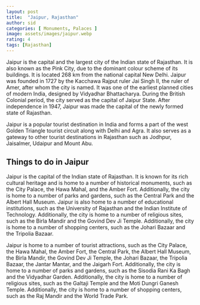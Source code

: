 ```yaml
---
layout: post
title:  "Jaipur, Rajasthan"
author: sid
categories: [ Monuments, Palaces ]
image: assets/images/jaipur.webp
rating: 4
tags: [Rajasthan]
---
```

Jaipur is the capital and the largest city of the Indian state of Rajasthan. It is also known as the Pink City, due to the dominant colour scheme of its buildings. It is located 268 km from the national capital New Delhi. Jaipur was founded in 1727 by the Kacchawa Rajput ruler Jai Singh II, the ruler of Amer, after whom the city is named. It was one of the earliest planned cities of modern India, designed by Vidyadhar Bhattacharya. During the British Colonial period, the city served as the capital of Jaipur State. After independence in 1947, Jaipur was made the capital of the newly formed state of Rajasthan.

Jaipur is a popular tourist destination in India and forms a part of the west Golden Triangle tourist circuit along with Delhi and Agra. It also serves as a gateway to other tourist destinations in Rajasthan such as Jodhpur, Jaisalmer, Udaipur and Mount Abu. 

<h2>Things to do in Jaipur</h2>

Jaipur is the capital of the Indian state of Rajasthan. It is known for its rich cultural heritage and is home to a number of historical monuments, such as the City Palace, the Hawa Mahal, and the Amber Fort. Additionally, the city is home to a number of parks and gardens, such as the Central Park and the Albert Hall Museum. Jaipur is also home to a number of educational institutions, such as the University of Rajasthan and the Indian Institute of Technology. Additionally, the city is home to a number of religious sites, such as the Birla Mandir and the Govind Dev Ji Temple. Additionally, the city is home to a number of shopping centers, such as the Johari Bazaar and the Tripolia Bazaar.

Jaipur is home to a number of tourist attractions, such as the City Palace, the Hawa Mahal, the Amber Fort, the Central Park, the Albert Hall Museum, the Birla Mandir, the Govind Dev Ji Temple, the Johari Bazaar, the Tripolia Bazaar, the Jantar Mantar, and the Jaigarh Fort. Additionally, the city is home to a number of parks and gardens, such as the Sisodia Rani Ka Bagh and the Vidyadhar Garden. Additionally, the city is home to a number of religious sites, such as the Galtaji Temple and the Moti Dungri Ganesh Temple. Additionally, the city is home to a number of shopping centers, such as the Raj Mandir and the World Trade Park.


<div class="pa-carousel-widget" style="width:100%; height:480px; display:none;"
  data-link="https://traveltriangle.com/blog/things-to-do-in-jaipur/"
  data-title="Jaipur, Rajasthan"
  data-description="Palaces and monuments captured in Jaipur"
  data-delay="3">
  <object data="https://lh3.googleusercontent.com/-LPfV-xPU40nGgxECpl7G3fkajKcZfw2RpT0wdRWv6QRdX7aTg3NHoudMFYZP5SL63fQ1XtKFRThL6ISje908Ff4CgtnYCwI3_6BJc2khQsv8AxFmq0RLcILt_uT5Kmtt3epf62UhYA=w960-rw-h720"></object>
  <object data="https://lh3.googleusercontent.com/L_K4VwZoGMbDD0afLph_JThjZ0lCpZYDc3W0kObggB6Os-QEmAb0aTTSoydaioDmbiu7NujDS_xcwwqBR_WFjQW5kJjTJsWfzkW9BQSSuI5h_EL7VJzBs7SprkoscNHbEcWfryvWA98=w960-rw-h720"></object>
  <object data="https://lh3.googleusercontent.com/exxrkwjhmiZisX9R3j3H-Nr0Xs6MlaG-FreZb4w5DdcN420EW2RtpKqS5hZdzXwddnbKb1ExZvJGM0iMF_ygGkDleMldMxlvwIt8BDEnHUp-OsJCvaItUkrySdDM7YPMS6fQTeJQSm4=w960-rw-h720"></object>
  <object data="https://lh3.googleusercontent.com/fp4FnHswjTDPDK1KuaxriehJV9xG9LfYBrMWe8eMPHe0AeySU36FtE5u1liM9x7GBwX_GFqGGET8mGmWPcW1SQ6fmGyF_weO2BtnqJozFI04SZQsWZOip1J6l5Z2RJVvrcOYZ7MXe28=w960-rw-h720"></object>
  <object data="https://lh3.googleusercontent.com/_7wlAujFKW3pN8oa7BeTBUmUGXYbEuKeVz4dGHs6jJraRLRNIrIUgFCyZWZNn4pkZEjhvfaJ1EQ5d_hSEowJOYwbNgkXC3PImROpAkgvTWcwL91KVr8C5w7rUkBD96zGEAILQoQeaH4=w960-rw-h720"></object>
  <object data="https://lh3.googleusercontent.com/_Zx3413WdqCMWC2rZtAnFIj8paWeKMDXZFHwwwmyeSBd4TKL-i-RI9PDRpaDWxwiV5q4ashD6aw1R56jVmtzFqo6O6GK3I6bpeHsdk2x2hsqsKmGLChMNeN_ZBGbdad95iGThhHz5AY=w960-rw-h720"></object>
  <object data="https://lh3.googleusercontent.com/dn5i-CmwowA9OAGK2RK_-O9Mqftc_RLpcevbqQ3chltGmodCAjYlS7XdEdxXp9wzZQvrvc3_xe_XWltWaHmrnMHr-cg8oUKgG08HYLfQv2wRNbdng3NU5433QHYyU5Fm9-8CFZEIaug=w960-rw-h720"></object>
  <object data="https://lh3.googleusercontent.com/A4U5EXwNLriDRP7vvpbgqOcghiVFeXk9S8gYBxETZmUAegYu3OjBC-XmkHs4SlT1E-WM2baML-_MRd3d8DPL8-lj0mTgZ42PN7GejcmXnwttVetLbYpfBInOrjHt8c06xpshG7jaIAY=w960-rw-h720"></object>
  <object data="https://lh3.googleusercontent.com/pfN82Ty2wgZJN4NY5AgkXrh7gj7KcSC0hSNBCnr7cGhTCBxN5h50uPAq785MVEew8rzAMbFI_2XoGqs8GljXy2S0Z50On1CXfdlCCSwIOKR8-AFFW--kg_Y7zoI89yxDFfag0CHdLf8=w960-rw-h720"></object>
  <object data="https://lh3.googleusercontent.com/Hf9TBaA76rU9zFL2SNrFur52AcVTsHRPWmcxF9qzz9zahML4ueDy9P8TDcrSTjFt0NIr9WoL2U33yvkrAlXsnhzg71LUwM2nR6VrIWAGvKFhBIjrazqQgSLHhB548T-7_7g1NQNqN7s=w960-rw-h720"></object>
  <object data="https://lh3.googleusercontent.com/JiHQE1tAKRO_jil_gfDbMQ4hrWIsDMculXL1plrbg30LyIHqyz9fCeQteZ7QlPcFJlp6WxDvIlNTRDQ8T54Z6l8NmSmQc6IRQJ3rVwyRApNh1_p0m6VL81ZTHXj7kzzuWhpn1UAHNGU=w960-rw-h720"></object>
  <object data="https://lh3.googleusercontent.com/kqkJg8xwdFpQrPp6WBnZhKftz8xhHp-q4p4lcPk9FipbY1UitCfreyVuHkXSQq_behb436SqB0HUBzDOv9aUZXJ6YHyJH0SzAFulk5DGNdijopwSkL6Ngodp52P-lXEoByXvEkGDdIQ=w960-rw-h720"></object>
  <object data="https://lh3.googleusercontent.com/9TPsfI6ttGDa39Imgr-qK2CcZgt4JJHdEDeRHcN-YlN-UPRs2jcGMXo6YOMWp_R5RTWWFZRizX5HiMM6srUIIY6vk2EAJsa5AXHLZJnLHKl2t0LIEi6CHfLfZjhjLwZAv4HDifhl_CQ=w960-rw-h720"></object>
  <object data="https://lh3.googleusercontent.com/hQ6Fk6XMGZKoM5M_WJTIKDoXyv_x_qxXGVq_QjMF_QT4eSTsq5-4zqFQcrsXNTELk88UrnToFGMPLyCcBlgx_LhLVf45839gr72qkAPUby8ybqA6uLS6_y3myb4byM_ElhjPx_XWmFw=w960-rw-h720"></object>
  <object data="https://lh3.googleusercontent.com/8qHVX-EDoK3nY6dp-1oC4dWAgVyki_PPvLFb52dKdjS5X_8rR8vN-4cpSdFM26oTCKzcHNlujYC5EauWesks36jYYIHAAr-bEZVKLRsiSWEK10JIqPjxo1LVjF_KyvItAIPgMw-uZDE=w960-rw-h720"></object>
  <object data="https://lh3.googleusercontent.com/XnL1jpzLqpas6s3ltf6cq57PxgC5Q6UeP6cWfljweDfNeTEWXMfjDwEpFiRsoQlhPo1V6xIOMKr-e3R5020vyyVeY9xDHKGX-_vn0bKK7ULhiKw4KQQgmwAym0kD1Ke-eRXpwXtcNQ8=w960-rw-h720"></object>
</div>
